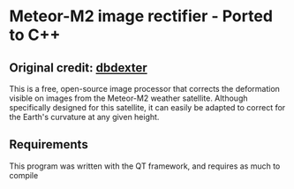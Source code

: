 # Meteor-M2 image rectifier - Ported to C++

## Original credit: [dbdexter](https://github.com/dbdexter-dev/meteor_rectify)

This is a free, open-source image processor that corrects the deformation
visible on images from the Meteor-M2 weather satellite. Although specifically
designed for this satellite, it can easily be adapted to correct for the Earth's
curvature at any given height.

## Requirements

This program was written with the QT framework, and requires as much to compile
